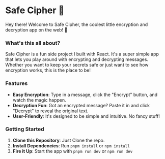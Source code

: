 # Safe Cipher 🚀

Hey there! Welcome to Safe Cipher, the coolest little encryption and decryption app on the web! 🤖

### What's this all about?

Safe Cipher is a fun side project I built with React. It's a super simple app that lets you play around with encrypting and decrypting messages. Whether you want to keep your secrets safe or just want to see how encryption works, this is the place to be!

### Features

- **Easy Encryption**: Type in a message, click the "Encrypt" button, and watch the magic happen.
- **Decryption Fun**: Got an encrypted message? Paste it in and click "Decrypt" to reveal the original text.
- **User-Friendly**: It's designed to be simple and intuitive. No fancy stuff!

### Getting Started

1. **Clone this Repository**: Just Clone the repo.
2. **Install Dependencies**: Run `pnpm install` or `npm install`
3. **Fire it Up**: Start the app with `pnpm run dev` or `npm run dev`
